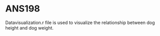 # ANS198

Datavisualization.r file is used to visualize the relationship between dog height and dog weight.
